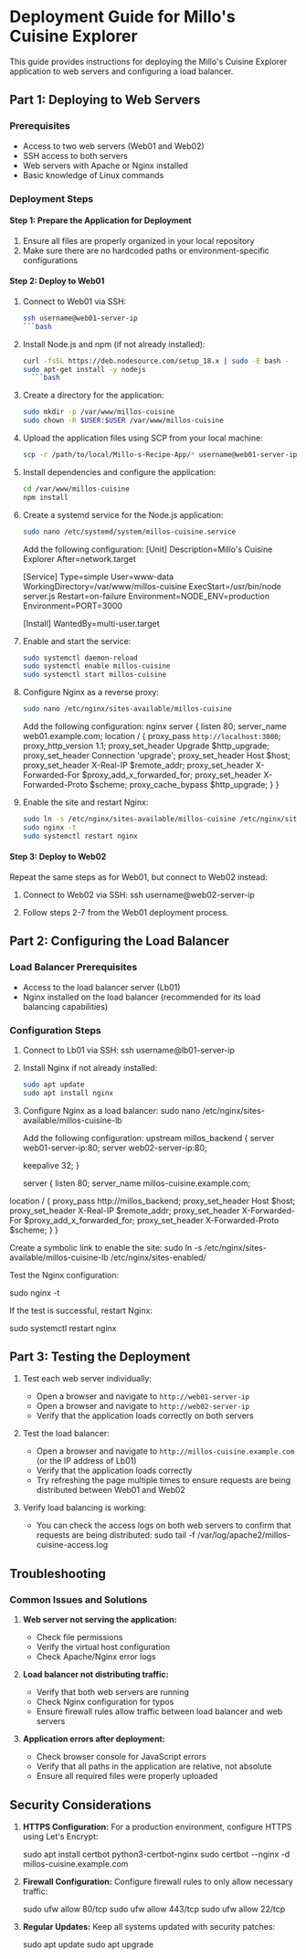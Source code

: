 # Deployment Guide for Millo's Cuisine Explorer

This guide provides instructions for deploying the Millo's Cuisine Explorer application to web servers and configuring a load balancer.

## Part 1: Deploying to Web Servers

### Prerequisites

- Access to two web servers (Web01 and Web02)
- SSH access to both servers
- Web servers with Apache or Nginx installed
- Basic knowledge of Linux commands

### Deployment Steps

#### Step 1: Prepare the Application for Deployment

1. Ensure all files are properly organized in your local repository
2. Make sure there are no hardcoded paths or environment-specific configurations

#### Step 2: Deploy to Web01

1. Connect to Web01 via SSH:

   ```bash
   ssh username@web01-server-ip
   ```bash

2. Install Node.js and npm (if not already installed):

   ```bash
   curl -fsSL https://deb.nodesource.com/setup_18.x | sudo -E bash -
   sudo apt-get install -y nodejs
     ```bash

3. Create a directory for the application:

   ```bash
   sudo mkdir -p /var/www/millos-cuisine
   sudo chown -R $USER:$USER /var/www/millos-cuisine
   ```

4. Upload the application files using SCP from your local machine:

   ```bash
   scp -r /path/to/local/Millo-s-Recipe-App/* username@web01-server-ip:/var/www/millos-cuisine/
   ```

5. Install dependencies and configure the application:

   ```bash
   cd /var/www/millos-cuisine
   npm install
   ```

6. Create a systemd service for the Node.js application:

   ```bash
   sudo nano /etc/systemd/system/millos-cuisine.service
   ```

   Add the following configuration:
   [Unit]
   Description=Millo's Cuisine Explorer
   After=network.target

   [Service]
   Type=simple
   User=www-data
   WorkingDirectory=/var/www/millos-cuisine
   ExecStart=/usr/bin/node server.js
   Restart=on-failure
   Environment=NODE_ENV=production
   Environment=PORT=3000

   [Install]
   WantedBy=multi-user.target

7. Enable and start the service:

   ```bash
   sudo systemctl daemon-reload
   sudo systemctl enable millos-cuisine
   sudo systemctl start millos-cuisine
   ```

8. Configure Nginx as a reverse proxy:

   ```bash
   sudo nano /etc/nginx/sites-available/millos-cuisine
   ```

   Add the following configuration:
   nginx
   server {
       listen 80;
       server_name web01.example.com;
location / {
           proxy_pass `http://localhost:3000`;
           proxy_http_version 1.1;
           proxy_set_header Upgrade $http_upgrade;
           proxy_set_header Connection 'upgrade';
           proxy_set_header Host $host;
           proxy_set_header X-Real-IP $remote_addr;
           proxy_set_header X-Forwarded-For $proxy_add_x_forwarded_for;
           proxy_set_header X-Forwarded-Proto $scheme;
           proxy_cache_bypass $http_upgrade;
       }
   }

9. Enable the site and restart Nginx:

   ```bash
   sudo ln -s /etc/nginx/sites-available/millos-cuisine /etc/nginx/sites-enabled/
   sudo nginx -t
   sudo systemctl restart nginx
   ```

#### Step 3: Deploy to Web02

Repeat the same steps as for Web01, but connect to Web02 instead:

1. Connect to Web02 via SSH:
   ssh username@web02-server-ip

2. Follow steps 2-7 from the Web01 deployment process.

## Part 2: Configuring the Load Balancer

### Load Balancer Prerequisites

- Access to the load balancer server (Lb01)
- Nginx installed on the load balancer (recommended for its load balancing capabilities)

### Configuration Steps

1. Connect to Lb01 via SSH:
   ssh username@lb01-server-ip

2. Install Nginx if not already installed:

   ```bash
   sudo apt update
   sudo apt install nginx
   ```

3. Configure Nginx as a load balancer:
   sudo nano /etc/nginx/sites-available/millos-cuisine-lb

   Add the following configuration:
   upstream millos_backend {
       server web01-server-ip:80;
       server web02-server-ip:80;

    keepalive 32;
}

   server {
       listen 80;
       server_name millos-cuisine.example.com;

location / {
           proxy_pass http://millos_backend;
           proxy_set_header Host $host;
           proxy_set_header X-Real-IP $remote_addr;
           proxy_set_header X-Forwarded-For $proxy_add_x_forwarded_for;
           proxy_set_header X-Forwarded-Proto $scheme;
       }
   }

Create a symbolic link to enable the site:
   sudo ln -s /etc/nginx/sites-available/millos-cuisine-lb /etc/nginx/sites-enabled/

Test the Nginx configuration:

   sudo nginx -t

If the test is successful, restart Nginx:

   sudo systemctl restart nginx

## Part 3: Testing the Deployment

1. Test each web server individually:
   - Open a browser and navigate to `http://web01-server-ip`
   - Open a browser and navigate to `http://web02-server-ip`
   - Verify that the application loads correctly on both servers

2. Test the load balancer:
   - Open a browser and navigate to `http://millos-cuisine.example.com` (or the IP address of Lb01)
   - Verify that the application loads correctly
   - Try refreshing the page multiple times to ensure requests are being distributed between Web01 and Web02

3. Verify load balancing is working:
   - You can check the access logs on both web servers to confirm that requests are being distributed:
     sudo tail -f /var/log/apache2/millos-cuisine-access.log

## Troubleshooting

### Common Issues and Solutions

1. **Web server not serving the application:**
   - Check file permissions
   - Verify the virtual host configuration
   - Check Apache/Nginx error logs

2. **Load balancer not distributing traffic:**
   - Verify that both web servers are running
   - Check Nginx configuration for typos
   - Ensure firewall rules allow traffic between load balancer and web servers

3. **Application errors after deployment:**
   - Check browser console for JavaScript errors
   - Verify that all paths in the application are relative, not absolute
   - Ensure all required files were properly uploaded

## Security Considerations

1. **HTTPS Configuration:**
   For a production environment, configure HTTPS using Let's Encrypt:

   sudo apt install certbot python3-certbot-nginx
   sudo certbot --nginx -d millos-cuisine.example.com

2. **Firewall Configuration:**
   Configure firewall rules to only allow necessary traffic:

   sudo ufw allow 80/tcp
   sudo ufw allow 443/tcp
   sudo ufw allow 22/tcp

3. **Regular Updates:**
   Keep all systems updated with security patches:

   sudo apt update
   sudo apt upgrade
